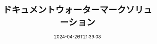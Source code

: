 ---
############################# Static ############################
layout: "family"
date:  2024-04-26T21:39:08
draft: false

product: "Watermark"
product_tag: "watermark"

lang: ja

############################# Head ############################
head_title: "ドキュメントウォーターマーク C# Java Node.js | ウォーターマークを追加"
head_description: "PDF、画像、文書にウォーターマークを追加します。Microsoft Office、PDF、OpenDocument、画像などのウォーターマークソリューション"

############################# Header ############################
title: "ドキュメントウォーターマークソリューション"
description:  |
  文書や画像にテキストや画像の透かしを追加します。

  便利な方法でドキュメントのウォーターマークを検索して変更します。

  ドキュメントに表示されるウォーターマークに関する情報を取得します。

############################# Supported Platforms ###############################
supported_platforms:
  enable: true
  head_title: "プラットフォームを選択してください"
  title: "プラットフォーム独立性"
  description: "GroupDocs.Watermark ライブラリは、以下のオペレーティングシステムとフレームワークをサポートしています。"
  details_link_title: "さらに詳しく"

  items:
    # items loop
    - title: ".NET"
      description: GroupDocs.Watermark .NET 
      color: "blue"
      tag: "net"
      link: "/watermark/net/"
      features_link: "https://docs.groupdocs.com/watermark/net/system-requirements/"
      features:
          # features loop
          - rows: "4"
            content: |
                    .NET Framework 4.6.2 or higher <br> .NET Core 2.0 or higher <br> .NET 6.0 or higher
      
          # features loop
          - rows: "1"
            content: |
                    Windows <br> Linux <br> Mac OS
      
          # features loop
          - rows: "3"
            content: |
                    Microsoft Visual Studio <br> JetBrains Rider
      
          # features loop
          - rows: "1"
            content: |
                    50+ file formats
      

    # items loop
    - title: "Java"
      description: GroupDocs.Watermark Java
      color: "red"
      tag: "java"
      link: "/watermark/java/"
      features_link: "https://docs.groupdocs.com/watermark/java/system-requirements/"
      features:
          # features loop
          - rows: "4"
            content: |
                    Java 8 or higher <br> Kotlin
      
          # features loop
          - rows: "1"
            content: |
                    Windows <br> Linux <br> Mac OS
      
          # features loop
          - rows: "3"
            content: |
                    IntelliJ IDEA <br> Eclipse <br> NetBeans
      
          # features loop
          - rows: "1"
            content: |
                    50+ file formats

    # items loop
    - title: "Node.js"
      description: GroupDocs.Watermark Node.js
      color: "green"
      tag: "nodejs-java"
      link: "/watermark/nodejs-java/"
      features_link: "https://docs.groupdocs.com/watermark/nodejs-java/system-requirements/"
      features:
          # features loop
          - rows: "4"
            content: |
                    Node.js 16+ and J2SE 8.0 (1.8)+
      
          # features loop
          - rows: "1"
            content: |
                    Windows <br> Linux <br> Mac OS
      
          # features loop
          - rows: "3"
            content: |
                    Atom <br> Visual Studio Code <br> その他のテキストエディター
      
          # features loop
          - rows: "1"
            content: |
                    50+ file formats

############################# Features ###############################
features:
  enable: true
  title: "GroupDocs.Watermark 機能レビュー"
  description: "このライブラリは、一般的なドキュメント形式のさまざまなウォーターマークタイプを追加、検索、更新できるように設計されています。"

  items:
    # items loop
    - icon: "protect"
      title: "ウォーターマークでファイルを保護する"
      content: "ビジネス文書にテキストと画像のウォーターマークを追加します。"

    # items loop
    - icon: "search"
      title: "既存のウォーターマークを検索する"
      content: "以前にドキュメントに配置されたウォーターマークに関する詳細情報を取得します。"

    # items loop
    - icon: "manipulate"
      title: "ドキュメントウォーターマークの操作"
      content: "テキスト、スタイル、画像、その他のウォーターマーク機能を制御します。"

    # items loop
    - icon: "additional"
      title: "さまざまな追加機能"
      content: "ドキュメント情報の取得、ハイパーリンクやページの背景の更新など"

############################# Code Samples ###############################
code_samples:
  enable: true
  title: "ウォーターマークで文書を保護"
  description: "GroupDocs.Watermark 一般的な操作コードの例。"

  items:
    # items loop
    - title: "ウォーターマークの作成。"
      content: "ドキュメントにウォーターマークを追加するには、ターゲットファイルへのパスを指定します。特定のページにカスタマイズしたウォーターマークを適用するには、さまざまな選択肢があります。"
      samples:
          # samples loop
          - language: "C#"
            color: "blue"
            content: |
                    <code class="language-csharp" data-lang="csharp">
                        // 透かしを入れる文書を指定してください

                        using (Watermarker watermarker = new Watermarker("source.docx"))
                        {
                          // ウォーターマークオブジェクトを作成
                          TextWatermark watermark = new TextWatermark("top secret", new Font("Arial", 36));

                          // ウォーターマークオプションを設定する
                          watermark.ForegroundColor = Color.Red;
                          watermark.HorizontalAlignment = HorizontalAlignment.Center;
                          watermark.VerticalAlignment = VerticalAlignment.Center;

                          // ウォーターマークを追加して処理済みファイルを保存する
                          watermarker.Add(watermark);
                          watermarker.Save("result.docx");
                        }                    
                    </code>

          # samples loop
          - language: "Java"
            color: "red"
            content: |
                    <code class="language-java" data-lang="java">
                        // 透かしを入れる文書を指定してください

                        Watermarker watermarker = new Watermarker("source.docx");

                        // ウォーターマークオブジェクトを作成
                        TextWatermark watermark = new TextWatermark("top secret", new Font("Arial", 36));

                        // ウォーターマークオプションを設定する
                        watermark.setForegroundColor(Color.getRed());
                        watermark.setHorizontalAlignment(HorizontalAlignment.Center);
                        watermark.setVerticalAlignment(VerticalAlignment.Center);

                        // ウォーターマークを追加して処理済みファイルを保存する
                        watermarker.add(watermark);
                        watermarker.save("result.docx");
                        watermarker.close();

                    </code>

          # samples loop
          - language: "TypeScript"
            color: "green"
            content: |
                    <code class="language-java" data-lang="javascript">
                        // 透かしを入れる文書を指定してください

                        const watermarker = new Watermarker("source.docx");
    
                        // ウォーターマークオブジェクトを作成
                        const watermark = new TextWatermark("top secret", new Font("Arial", 36));

                        // ウォーターマークオプションを設定する
                        watermark.setForegroundColor(Color.getRed());
                        watermark.setHorizontalAlignment(HorizontalAlignment.Center);
                        watermark.setVerticalAlignment(VerticalAlignment.Center);

                        // ウォーターマークを追加して処理済みファイルを保存する
                        watermarker.add(watermark);
                        watermarker.save("result.docx");                        

                    </code>

############################# Supported Formats ###############################
formats:
  enable: true
  title: "50種類以上のファイルフォーマットに対応"
  description: "GroupDocs.Watermark は、一般的なドキュメントおよびファイル形式にウォーターマークを提供します。"

############################# Metrics ###############################
metrics:
  enable: true
  title: "当館統計データ"
  description: "主要な指標を深く掘り下げて、当社の業績、影響、成長に関する洞察を明らかにしてください。"

  items:
    # items loop
    - number: "50+"
      title: "対応フォーマット"
      content: "ライブラリは、50種類以上の最も一般的なファイル形式を処理できます。"

    # items loop
    - number: "800k"
      title: "NuGet ダウンロード"
      content: ".NET の GroupDocs.Watermark は NuGet で80万回以上ダウンロードされている人気のライブラリです。"

    # items loop
    - number: "15k"
      title: "Maven のダウンロード"
      content: "Mavenでのダウンロード数は15,000を超え、GroupDocs.Watermark は Java 人の開発者に人気があります。"

    # items loop
    - number: "140+"
      title: "幸せな顧客"
      content: "世界中の個人開発者やトップ企業が、革新的なソリューションを構築するために私たちのライブラリを好んでいます。"


############################# Customers ###############################
customers:
  enable: true
  title: "私たちの幸せな顧客"
  description: "GroupDocs の図書館は、世界中の世界的に有名で著名なブランドに採用されています。"

  items:
    # items loop
    - title: "BenQ Corporation"
      logo: "benq"
      
    # items loop
    - title: "Nasdaq Stock Market"
      logo: "nasdaq"
      
    # items loop
    - title: "AT&T Inc."
      logo: "att"
      
    # items loop
    - title: "Customer logo AstraZeneca"
      logo: "astrazeneca"
      
    # items loop
    - title: "Central Bank of Argentina"
      logo: "argentinacentralbank"
      
    # items loop
    - title: "Roche Holding AG"
      logo: "roche"
      
    # items loop
    - title: "Capita"
      logo: "capita"
      
    # items loop
    - title: "Axa S.A."
      logo: "axa"
      
    # items loop
    - title: "Instructure Inc."
      logo: "instructure"
      
    # items loop
    - title: "Wipro"
      logo: "wipro"


############################# Actions ###############################
actions:
  enable: true
  title: "始める準備はできましたか?"
  description: "お使いのプラットフォームで GroupDocs.Watermark の機能を無料でお試しください"

  items:
    # items loop
    - title: ".NET"
      color: "blue"
      link: "/watermark/net/"

    # items loop
    - title: "Java"
      color: "red"
      link: "/watermark/java/"

    # items loop
    - title: "Node.js"
      color: "green"
      link: "/watermark/nodejs-java/"      

############################# FAQ ###############################
faq:
  enable: true
  title: "よく寄せられる質問"
  description: "よくある質問をご覧ください"

  items:
    # items loop
    - question: "GroupDocs.Watermark は文書操作に外部ライブラリを必要としていますか？"
      answer: "GroupDocs.Watermark は独立して動作するため、Adobe Acrobat、Microsoft Office などのサードパーティ製ソフトウェアは必要ありません。"

    # items loop
    - question: "購入前に GroupDocs.Watermark 個の機能をテストできますか？"
      answer: "はい、GroupDocs.Watermark は無料トライアルを提供しています！インストールして試してみてください。ただし、試用版では文書に「トライアルバッジ」が追加され、最初の 3 ページのみが処理されることに注意してください。すべての体験をしてみたいですか？すべての機能を利用するには、30 日間無料の一時ライセンスを入手してください。詳細は [一時ライセンス](https://purchase.groupdocs.com/temporary-license/) をご覧ください。"

    # items loop
    - question: "どのような種類のライセンスが提供されていますか?"
      answer: "GroupDocs.Watermark ライセンスが必要ですか?選択肢があります！さまざまなオプションからライセンスを選択できます。チーム内の開発者の数。1 つのオフィスやリモートワークプレイスなどの導入場所。エンドカスタマーディストリビューションでは SDK/API をクライアントと共有する必要がありますか?また、月単位の使用ライセンスもあります。従量制プランでは、使用した分のみお支払いいただきます。さらに掘り下げて、最適な [価格](https://purchase.groupdocs.com/pricing/watermark/net/) を見つけてください。"

############################# Cloud Links ###############################
cloud_links:
  enable: true
  title: "GroupDocs.Watermark ローコード API"
  description: "クラウドベースの REST API を使用して、アプリケーションでファイルにウォーターマークを追加します。"
  
  items:
    # items loop
    - title: "GroupDocs.Watermark Cloud for cURL"
      content: "cURL REST ful API を使用して、PDF、Word、Excel、PowerPoint、JPEG などの一般的なファイル形式にウォーターマークを付けます。"
      icon: "groupdocs_watermark-for-curl"
      link: "https://products.groupdocs.cloud/watermark/curl"

    # items loop
    - title: "GroupDocs.Watermark Cloud for .NET"
      content: ".NET 用のCloud SDKによるドキュメントウォーターマーク機能で .NET 個のアプリケーションを強化します。ビジネス文書はご自身で保護してください。"
      icon: "groupdocs_watermark-for-net"
      link: "https://products.groupdocs.cloud/watermark/net"

    # items loop
    - title: "GroupDocs.Watermark Cloud for Java"
      content: "Java 向けに設計された GroupDocs.Watermark SDKは、Java 個のアプリケーションとビジネスファイルに新しい可能性をもたらします。"
      icon: "groupdocs_watermark-for-java"
      link: "https://products.groupdocs.cloud/watermark/java"

############################# App links ###############################
app_links:
  enable: true
  title: "GroupDocs.Watermark ウェブアプリ"
  description: "GroupDocs は、ドキュメントにウォーターマークを追加するためのウェブアプリケーションへのアクセスを許可します。50 種類以上の一般的なファイル形式に、お好きなブラウザで無料で透かしを入れることができます。"

  items:
    # items loop
    - title: "GroupDocs.Watermark Total"
      content: "どのデバイスからでもドキュメントにウォーターマークを追加できるオンラインツール。"
      icon: "groupdocs_watermark-app"
      link: "https://products.groupdocs.app/watermark/total"

    # items loop
    - title: "GroupDocs.Watermark DOCX"
      content: "ウォーターマーク MS Word DOCX オンライン。"
      icon: "groupdocs_words-app"
      link: "https://products.groupdocs.app/watermark/docx"

    # items loop
    - title: "GroupDocs.Watermark PDF"
      content: "PDF 件の文書をオンラインで保護します。"
      icon: "groupdocs_pdf-app"
      link: "https://products.groupdocs.app/watermark/pdf"


      


---